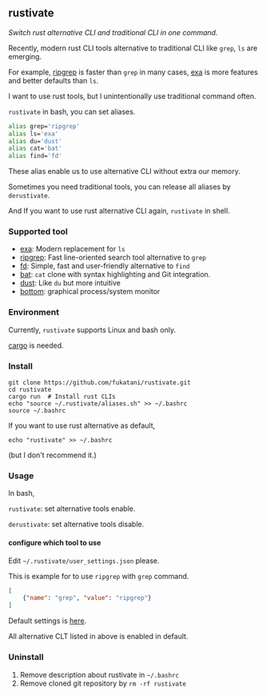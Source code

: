 ## rustivate

*Switch rust alternative CLI and traditional CLI in one command.*

Recently, modern rust CLI tools alternative to traditional CLI like `grep`, `ls` are emerging.

For example,
[ripgrep](https://github.com/BurntSushi/ripgrep) is faster than `grep` in many cases,
[exa](https://github.com/ogham/exa) is more features and better defaults than `ls`.

I want to use rust tools, but I unintentionally use traditional command often. 

`rustivate` in bash, you can set aliases.
```bash
alias grep='ripgrep'
alias ls='exa'
alias du='dust'
alias cat='bat'
alias find='fd'
```
These alias enable us to use alternative CLI without extra our memory.

Sometimes you need traditional tools, you can release all aliases by `derustivate`.

And If you want to use rust alternative CLI again, `rustivate` in shell.

### Supported tool

- [exa](https://github.com/ogham/exa): Modern replacement for `ls`
- [ripgrep](https://github.com/BurntSushi/ripgrep): Fast line-oriented search tool alternative to `grep`
- [fd](https://github.com/sharkdp/fd): Simple, fast and user-friendly alternative to `find`
- [bat](https://github.com/sharkdp/bat): `cat` clone with syntax highlighting and Git integration.
- [dust](https://github.com/bootandy/dust): Like `du` but more intuitive
- [bottom](https://github.com/ClementTsang/bottom): graphical process/system monitor

### Environment
Currently, `rustivate` supports Linux and bash only.

[cargo](https://doc.rust-lang.org/cargo/getting-started/installation.html) is needed.

### Install
```
git clone https://github.com/fukatani/rustivate.git
cd rustivate
cargo run  # Install rust CLIs
echo "source ~/.rustivate/aliases.sh" >> ~/.bashrc
source ~/.bashrc
```

If you want to use rust alternative as default,
```
echo "rustivate" >> ~/.bashrc
```
(but I don't recommend it.)

### Usage
In bash,

`rustivate`: set alternative tools enable.

`derustivate`: set alternative tools disable.

#### configure which tool to use

Edit `~/.rustivate/user_settings.json` please.

This is example for to use `ripgrep` with `grep` command.
```json
[ 
    {"name": "grep", "value": "ripgrep"}
]
```
Default settings is [here](https://github.com/fukatani/rustivate/blob/main/resources/default.json).

All alternative CLT listed in above is enabled in default.

### Uninstall
1. Remove description about rustivate in `~/.bashrc`
2. Remove cloned git repository by `rm -rf rustivate`
